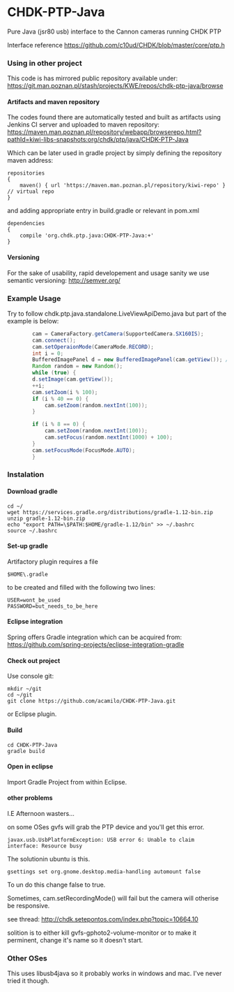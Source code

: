 CHDK-PTP-Java
=============

Pure Java (jsr80 usb) interface to the Cannon cameras running CHDK PTP

Interface reference https://github.com/c10ud/CHDK/blob/master/core/ptp.h

### Using in other project ###
This code is has mirrored public repository available under:
https://git.man.poznan.pl/stash/projects/KWE/repos/chdk-ptp-java/browse

#### Artifacts and maven repository ####
The codes found there are automatically tested and built as artifacts using Jenkins CI server and uploaded to maven repository:
https://maven.man.poznan.pl/repository/webapp/browserepo.html?pathId=kiwi-libs-snapshots:org/chdk/ptp/java/CHDK-PTP-Java

Which can be later used in gradle project by simply defining the repository maven address:

```
repositories
{
    maven() { url 'https://maven.man.poznan.pl/repository/kiwi-repo' } // virtual repo
}
```

and adding appropriate entry in build.gradle or relevant in pom.xml

```
dependencies
{
	compile 'org.chdk.ptp.java:CHDK-PTP-Java:+'
}	
```

#### Versioning ####
For the sake of usability, rapid developement and usage sanity we use semantic versioning: http://semver.org/

### Example Usage ###
Try to follow chdk.ptp.java.standalone.LiveViewApiDemo.java but part of the example is below:

``` java
	    cam = CameraFactory.getCamera(SupportedCamera.SX160IS);
	    cam.connect();
	    cam.setOperaionMode(CameraMode.RECORD);
	    int i = 0;
	    BufferedImagePanel d = new BufferedImagePanel(cam.getView()); // displays live view
	    Random random = new Random();
	    while (true) {
		d.setImage(cam.getView());
		++i;
		cam.setZoom(i % 100);
		if (i % 40 == 0) {
		    cam.setZoom(random.nextInt(100));
		}

		if (i % 8 == 0) {
			cam.setZoom(random.nextInt(100));
			cam.setFocus(random.nextInt(1000) + 100);
		}
		cam.setFocusMode(FocusMode.AUTO);
	    }

```

### Instalation ###
#### Download gradle ####
``` 
cd ~/
wget https://services.gradle.org/distributions/gradle-1.12-bin.zip
unzip gradle-1.12-bin.zip
echo "export PATH=\$PATH:$HOME/gradle-1.12/bin" >> ~/.bashrc
source ~/.bashrc
```
#### Set-up gradle ####
Artifactory plugin requires a file

```
$HOME\.gradle
```

to be created and filled with the following two lines:

```
USER=wont_be_used
PASSWORD=but_needs_to_be_here
```

#### Eclipse integration ####
Spring offers Gradle integration which can be acquired from:
https://github.com/spring-projects/eclipse-integration-gradle

#### Check out project ####
Use console git:

```
mkdir ~/git
cd ~/git
git clone https://github.com/acamilo/CHDK-PTP-Java.git
```

or Eclipse plugin.
#### Build ####
```
cd CHDK-PTP-Java
gradle build
```
#### Open in eclipse ####
Import Gradle Project from within Eclipse.
#### other problems ####
I.E Afternoon wasters...

on some OSes gvfs will grab the PTP device and you'll get this error.

```
javax.usb.UsbPlatformException: USB error 6: Unable to claim interface: Resource busy
```

The solutionin ubuntu is this. 

```
gsettings set org.gnome.desktop.media-handling automount false
```

To un do this change false to true. 

Sometimes, cam.setRecordingMode() will fail but the camera will otherise be responsive.

see thread:
http://chdk.setepontos.com/index.php?topic=10664.10

solition is to either kill gvfs-gphoto2-volume-monitor or to make it perminent, change it's name so it doesn't start.

### Other OSes ##
This uses libusb4java so it probably works in windows and mac. I've never tried it though.